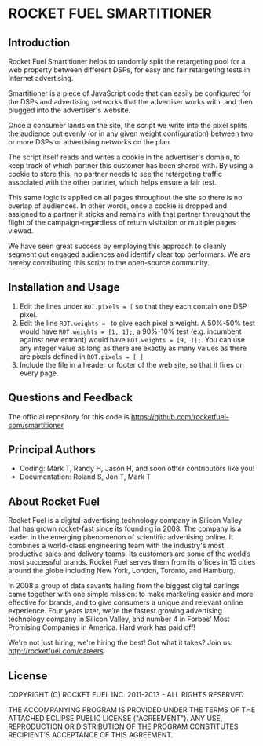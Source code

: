 
ROCKET FUEL SMARTITIONER
========================


Introduction
------------

Rocket Fuel Smartitioner helps to randomly split the retargeting pool for a web property between different DSPs, for easy and fair retargeting tests in Internet advertising.

Smartitioner is a piece of JavaScript code that can easily be configured for the DSPs and advertising networks that the advertiser works with, and then plugged into the advertiser's website. 

Once a consumer lands on the site, the script we write into the pixel splits the audience out evenly (or in any given weight configuration) between two or more DSPs or advertising networks on the plan.

The script itself reads and writes a cookie in the advertiser's domain, to keep track of which partner this customer has been shared with.  By using a cookie to store this, no partner needs to see the retargeting traffic associated with the other partner, which helps ensure a fair test.

This same logic is applied on all pages throughout the site so there is no overlap of audiences. In other words, once a cookie is dropped and assigned to a partner it sticks and remains with that partner throughout the flight of the campaign-regardless of return visitation or multiple pages viewed.

We have seen great success by employing this approach to cleanly segment out engaged audiences and identify clear top performers. We are hereby contributing this script to the open-source community.


Installation and Usage
----------------------

1. Edit the lines under `ROT.pixels = [` so that they each contain one DSP pixel.
2. Edit the line `ROT.weights = ` to give each pixel a weight. A 50%-50% test would have `ROT.weights = [1, 1];`, a 90%-10% test (e.g. incumbent against new entrant) would have `ROT.weights = [9, 1];`. You can use any integer value as long as there are exactly as many values as there are pixels defined in `ROT.pixels = [ ]`
3. Include the file in a header or footer of the web site, so that it fires on every page.


Questions and Feedback
----------------------

The official repository for this code is <https://github.com/rocketfuel-com/smartitioner>


Principal Authors
-----------------

* Coding: Mark T, Randy H, Jason H, and soon other contributors like you!
* Documentation: Roland S, Jon T, Mark T


About Rocket Fuel
-----------------

Rocket Fuel is a digital-advertising technology company in Silicon Valley that has grown rocket-fast since its founding in 2008. The company is a leader in the emerging phenomenon of scientific advertising online. It combines a world-class engineering team with the industry's most productive sales and delivery teams. Its customers are some of the world’s most successful brands. Rocket Fuel serves them from its offices in 15 cities around the globe including New York, London, Toronto, and Hamburg.

In 2008 a group of data savants hailing from the biggest digital darlings came together with one simple mission: to make marketing easier and more effective for brands, and to give consumers a unique and relevant online experience. Four years later, we’re the fastest growing advertising technology company in Silicon Valley, and number 4 in Forbes’ Most Promising Companies in America. Hard work has paid off!

We're not just hiring, we're hiring the best! Got what it takes? Join us: <http://rocketfuel.com/careers>


License
-------

COPYRIGHT (C) ROCKET FUEL INC. 2011-2013 - ALL RIGHTS RESERVED

THE ACCOMPANYING PROGRAM IS PROVIDED UNDER THE TERMS OF THE ATTACHED ECLIPSE PUBLIC LICENSE ("AGREEMENT"). ANY USE, REPRODUCTION OR DISTRIBUTION OF THE PROGRAM CONSTITUTES RECIPIENT'S ACCEPTANCE OF THIS AGREEMENT.



 